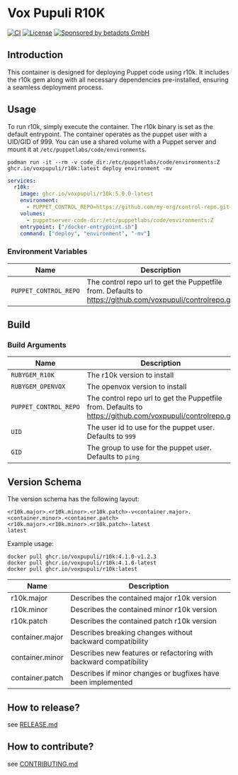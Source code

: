 # Vox Pupuli R10K

[![CI](https://github.com/voxpupuli/container-r10k/actions/workflows/ci.yaml/badge.svg)](https://github.com/voxpupuli/container-r10k/actions/workflows/ci.yaml)
[![License](https://img.shields.io/github/license/voxpupuli/container-r10k.svg)](https://github.com/voxpupuli/container-r10k/blob/main/LICENSE)
[![Sponsored by betadots GmbH](https://img.shields.io/badge/Sponsored%20by-betadots%20GmbH-blue.svg)](https://www.betadots.de)

## Introduction

This container is designed for deploying Puppet code using r10k. It includes the r10k gem along with all necessary dependencies pre-installed, ensuring a seamless deployment process.

## Usage

To run r10k, simply execute the container.
The r10k binary is set as the default entrypoint.
The container operates as the puppet user with a UID/GID of 999.
You can use a shared volume with a Puppet server and mount it at `/etc/puppetlabs/code/environments`.

```shell
podman run -it --rm -v code_dir:/etc/puppetlabs/code/environments:Z ghcr.io/voxpupuli/r10k:latest deploy environment -mv
```

```yaml
services:
  r10k:
    image: ghcr.io/voxpupuli/r10k:5.0.0-latest
    environment:
      - PUPPET_CONTROL_REPO=https://github.com/my-org/control-repo.git
    volumes:
      - puppetserver-code-dir:/etc/puppetlabs/code/environments:Z
    entrypoint: ["/docker-entrypoint.sh"]
    command: ["deploy", "environment", "-mv"]
```

### Environment Variables

| Name | Description |
| ---- | ------------|
| `PUPPET_CONTROL_REPO` | The control repo url to get the Puppetfile from. Defaults to <https://github.com/voxpupuli/controlrepo.git> |

## Build

### Build Arguments

| Name | Description |
| ---- | ------------|
|`RUBYGEM_R10K`| The r10k version to install |
|`RUBYGEM_OPENVOX`| The openvox version to install |
|`PUPPET_CONTROL_REPO` | The control repo url to get the Puppetfile from. Defaults to <https://github.com/voxpupuli/controlrepo.git> |
|`UID`| The user id to use for the puppet user. Defaults to `999` |
|`GID`| The group to use for the puppet user. Defaults to `ping` |

## Version Schema

The version schema has the following layout:

```text
<r10k.major>.<r10k.minor>.<r10k.patch>-v<container.major>.<container.minor>.<container.patch>
<r10k.major>.<r10k.minor>.<r10k.patch>-latest
latest
```

Example usage:

```shell
docker pull ghcr.io/voxpupuli/r10k:4.1.0-v1.2.3
docker pull ghcr.io/voxpupuli/r10k:4.1.0-latest
docker pull ghcr.io/voxpupuli/r10k:latest
```

| Name | Description |
| --- | --- |
| r10k.major    | Describes the contained major r10k version |
| r10k.minor    | Describes the contained minor r10k version |
| r10k.patch    | Describes the contained patch r10k version |
| container.major | Describes breaking changes without backward compatibility |
| container.minor | Describes new features or refactoring with backward compatibility |
| container.patch | Describes if minor changes or bugfixes have been implemented |

## How to release?

see [RELEASE.md](RELEASE.md)

## How to contribute?

see [CONTRIBUTING.md](CONTRIBUTING.md)
